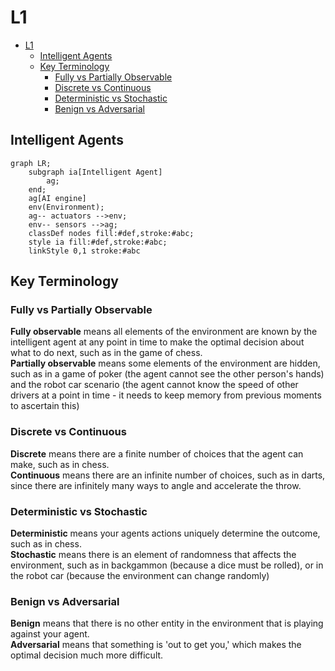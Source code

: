 
# L1

<!-- TOC -->

- [L1](#l1)
    - [Intelligent Agents](#intelligent-agents)
    - [Key Terminology](#key-terminology)
        - [Fully vs Partially Observable](#fully-vs-partially-observable)
        - [Discrete vs Continuous](#discrete-vs-continuous)
        - [Deterministic vs Stochastic](#deterministic-vs-stochastic)
        - [Benign vs Adversarial](#benign-vs-adversarial)

<!-- /TOC -->

## Intelligent Agents
```mermaid
graph LR;
    subgraph ia[Intelligent Agent]
        ag;
    end;
    ag[AI engine]
    env(Environment);
    ag-- actuators -->env;
    env-- sensors -->ag;
    classDef nodes fill:#def,stroke:#abc;
    style ia fill:#def,stroke:#abc;
    linkStyle 0,1 stroke:#abc
```


## Key Terminology  
### Fully vs Partially Observable  
**Fully observable** means all elements of the environment are known by the intelligent agent at any point in time to make the optimal decision about what to do next, such as in the game of chess.  
**Partially observable** means some elements of the environment are hidden, such as in a game of poker (the agent cannot see the other person's hands) and the robot car scenario (the agent cannot know the speed of other drivers at a point in time - it needs to keep memory from previous moments to ascertain this)  
### Discrete vs Continuous  
**Discrete** means there are a finite number of choices that the agent can make, such as in chess.  
**Continuous** means there are an infinite number of choices, such as in darts, since there are infinitely many ways to angle and accelerate the throw.  
### Deterministic vs Stochastic  
**Deterministic** means your agents actions uniquely determine the outcome, such as in chess.  
**Stochastic** means there is an element of randomness that affects the environment, such as in backgammon (because a dice must be rolled), or in the robot car (because the environment can change randomly)  
### Benign vs Adversarial  
**Benign** means that there is no other entity in the environment that is playing against your agent.  
**Adversarial** means that something is 'out to get you,' which makes the optimal decision much more difficult.

